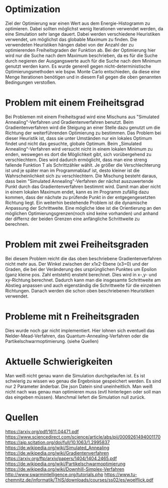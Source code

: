 # Optimization
Ziel der Optimierung war einen Wert aus dem Energie-Histogramm zu optimieren. Dabei sollten möglichst wenig Iterationen verwendet werden, da eine Simulation sehr lange dauert. Dabei werden verschiedene Heuristiken verwendet, um möglichst das globable Maximum zu finden. Die verwendeten Heuristiken hängen dabei von der Anzahl der zu optimierenden Freiheitsgraden der Funktion ab.
Bei der Optimierung hier wird nur die Suche nach dem Maximum beschrieben, da es für die Suche durch negieren der Ausgangswerte auch für die Suche nach dem Minimum genutzt werden kann.
Es wurde generell gegen nicht-deterministische Optimierungsmethoden wie bspw. Monte Carlo entschieden, da diese eine Menge Iterationen benötigen und in diesem Fall gegen die oben genannten Bedingungen verstoßen.
# Problem mit einem Freiheitsgrad
Bei Problemen mit einem Freiheitsgrad wird eine Mischuns aus "Simulated Annealing"-Verfahren und Gradientenverfahren benutzt.
Beim Gradientenverfahren wird die Steigung an einer Stelle dazu genutzt um die Richtung der weiterführenden Optimierung zu bestimmen. Das Problem bei dieser Heuristik ist, dass sie unter Umständen nur ein lokales Optimum findet und nicht das gesuchte, globale Optimum.
Beim  „Simulated Annealing“-Verfahren wird versucht nicht in einem lokalen Minimum zu enden, weswegen es dort die Möglichkeit gibt, sich vorübergehend zu verschlechtern. Dies wird dadurch ermöglicht, dass man eine streng fallende Funktion T als Schrittzähler wählt. Je größer die Verschlechterung ist und je später man im Programmablauf ist, desto kleiner ist die Wahrscheinlichkeit sich zu verschlechtern.
Die Mischung besteht daraus, dass beim "Simulated Annealing"-Verfahren der nächst auszuwertende Punkt durch das Gradientenverfahren bestimmt wird. Damit man aber nicht in einem lokalen Maximum endet, kann es im Programm zufällig dazu kommen, dass der nächste zu prüfende Punkt in der entgegengesetzten Richtung liegt.
Ein weiterhin bestehende Problem ist die dynamische Anpassung der Schrittweite. Eine mögliche Idee ist die Orientierung an den möglichen Optimierungsgrenzen(noch sind keine vorhanden) und anhand der differnz der beiden Grenzen eine anfängliche Schrittweite zu berechnen.
# Problem mit zwei Freiheitsgraden
Bei diesem Problem reicht die das oben beschriebene Gradientenverfahren nicht mehr aus. Der Winkel zwischen der x1x2-Ebene (x3=0) und der Graden, die bei der Veränderung des ursprünglichen Punktes um Epsilon (ganz kleine pos. Zahl entsteht) ensteht berechnet.
Dies wird in x-,y- und xy-Richtung berechnet. Dadurch kann man die insgesamte Schrittweite am Abstieg anpassen und auch eigenständig die Schrittweite für die einzelnen Richtungen.
Danach werden die schon oben beschriebenen Heuristiken verwendet.
# Probleme mit n Freiheitsgraden
Dies wurde noch gar nicht implementiert. Hier lohnen sich eventuell das Nelder-Mead-Verfahren, das Quantum-Annealing-Verfahren oder die Partikelschwarmoptimierung. (siehe Quellen)
# Aktuelle Schwierigkeiten
Man weiß nicht genau wann die Simulation durchgelaufen ist. Es ist schwierig zu wissen wo genau die Ergebnisse gespeichert werden. Es sind nur 2 Parameter änderbar. Die json Datein sind uneinheitlich. Man weiß nicht nach was genau man optimieren muss (evtl hinterlegen oder soll man das eingeben müssen). Manchmal liefert die Simulation null zurück.
# Quellen
https://arxiv.org/pdf/1611.04471.pdf
https://www.sciencedirect.com/science/article/abs/pii/0009261494001170
https://aip.scitation.org/doi/full/10.1063/1.2995837
https://de.wikipedia.org/wiki/Simulated_Annealing
https://de.wikipedia.org/wiki/Gradientenverfahren
https://arxiv.org/ftp/arxiv/papers/1404/1404.2465.pdf
https://de.wikipedia.org/wiki/Partikelschwarmoptimierung
https://de.wikipedia.org/wiki/Downhill-Simplex-Verfahren
http://www.swarmintelligence.org/tutorials.php
https://www.tu-chemnitz.de/informatik/ThIS/downloads/courses/ss02/es/woelflick.pdf
